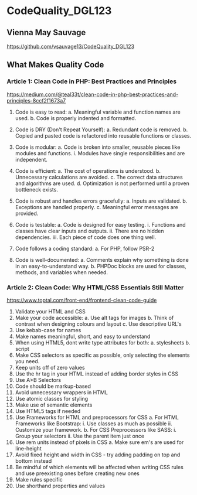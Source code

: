 # CodeQuality_DGL123
## Vienna May Sauvage

https://github.com/vsauvage13/CodeQuality_DGL123

## What Makes Quality Code

### Article 1: Clean Code in PHP: Best Practices and Principles
https://medium.com/@teal33t/clean-code-in-php-best-practices-and-principles-8ccf2f1673a7

1. Code is easy to read:
    a. Meaningful variable and function names are used.
    b. Code is properly indented and formatted.

2. Code is DRY (Don't Repeat Yourself):
    a. Redundant code is removed.
    b. Copied and pasted code is refactored into reusable functions or classes.

3. Code is modular:
    a. Code is broken into smaller, reusable pieces like modules and functions.
        i. Modules have single responsibilities and are independent.

4. Code is efficient:
    a. The cost of operations is understood.
        b. Unnecessary calculations are avoided.
    c. The correct data structures and algorithms are used.
    d. Optimization is not performed until a proven bottleneck exists.

5. Code is robust and handles errors gracefully:
    a. Inputs are validated.
    b. Exceptions are handled properly.
    c. Meaningful error messages are provided.

6. Code is testable:
    a. Code is designed for easy testing.
        i. Functions and classes have clear inputs and outputs.
        ii. There are no hidden dependencies.
        iii. Each piece of code does one thing well.

7. Code follows a coding standard:
    a. For PHP, follow PSR-2

8. Code is well-documented:
    a. Comments explain why something is done in an easy-to-understand way. 
    b. PHPDoc blocks are used for classes, methods, and variables when needed.


### Article 2: Clean Code: Why HTML/CSS Essentials Still Matter
https://www.toptal.com/front-end/frontend-clean-code-guide

1. Validate your HTML and CSS
2. Make your code accessible:
    a. Use alt tags for images
    b. Think of contrast when designing colours and layout
    c. Use descriptive URL's
3. Use kebab-case for names
4. Make names meaningful, short, and easy to understand
5. When using HTML5, dont write type attributes for both:
    a. stylesheets
    b. script
6. Make CSS selectors as specific as possible, only selecting the elements you need.
7. Keep units off of zero values
8. Use the hr tag in your HTML instead of adding border styles in CSS
9. Use A>B Selectors
10. Code should be markup-based
11. Avoid unnecessary wrappers in HTML
12. Use atomic classes for styling
13. Make use of semantic elements
14. Use HTML5 tags if needed
15. Use Frameworks for HTML and preprocessors for CSS
    a. For HTML Frameworks like Bootstrap:
        i. Use classes as much as possible
        ii. Customize your framework. 
    b. For CSS Preprocessors like SASS: 
        i. Group your selectors
        ii. Use the parent item just once
16. Use rem units instead of pixels in CSS
    a. Make sure em's are used for line-height
17. Avoid fixed height and width in CSS - try adding padding on top and bottom instead
18. Be mindful of which elements will be affected when writing CSS rules and use preexisting ones before creating new ones
19. Make rules specific
20. Use shorthand properties and values
    
